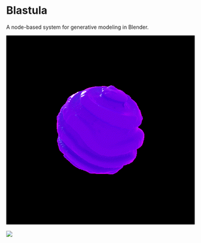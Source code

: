 # Blastula

A node-based system for generative modeling in Blender.

![](https://raw.githubusercontent.com/glowcoil/blastula/master/img/output.gif)

![](https://raw.githubusercontent.com/glowcoil/blastula/master/img/metal.gif)